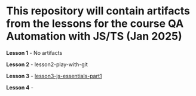# This repository will contain artifacts from the lessons for the course QA Automation with JS/TS (Jan 2025)

**Lesson 1** - No artifacts

**Lesson 2** - lesson2-play-with-git

**Lesson 3** - [lesson3-js-essentials-part1](./lesson3-js-essentials-part1)

**Lesson 4** - 
